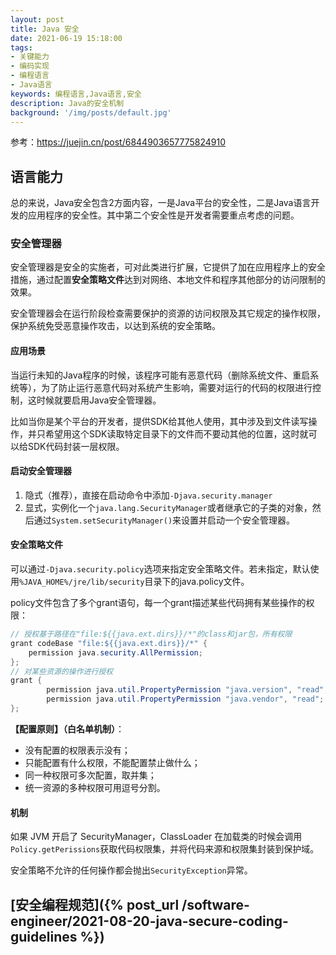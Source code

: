 ```yaml
---
layout: post
title: Java 安全
date: 2021-06-19 15:18:00
tags:
- 关键能力
- 编码实现
- 编程语言
- Java语言
keywords: 编程语言,Java语言,安全
description: Java的安全机制
background: '/img/posts/default.jpg'
---
```


参考：https://juejin.cn/post/6844903657775824910

## 语言能力

总的来说，Java安全包含2方面内容，一是Java平台的安全性，二是Java语言开发的应用程序的安全性。其中第二个安全性是开发者需要重点考虑的问题。

### 安全管理器

安全管理器是安全的实施者，可对此类进行扩展，它提供了加在应用程序上的安全措施，通过配置**安全策略文件**达到对网络、本地文件和程序其他部分的访问限制的效果。

安全管理器会在运行阶段检查需要保护的资源的访问权限及其它规定的操作权限，保护系统免受恶意操作攻击，以达到系统的安全策略。

#### 应用场景

当运行未知的Java程序的时候，该程序可能有恶意代码（删除系统文件、重启系统等），为了防止运行恶意代码对系统产生影响，需要对运行的代码的权限进行控制，这时候就要启用Java安全管理器。

比如当你是某个平台的开发者，提供SDK给其他人使用，其中涉及到文件读写操作，并只希望用这个SDK读取特定目录下的文件而不要动其他的位置，这时就可以给SDK代码封装一层权限。

#### 启动安全管理器

1. 隐式（推荐），直接在启动命令中添加`-Djava.security.manager`
2. 显式，实例化一个`java.lang.SecurityManager`或者继承它的子类的对象，然后通过`System.setSecurityManager()`来设置并启动一个安全管理器。

#### 安全策略文件

可以通过`-Djava.security.policy`选项来指定安全策略文件。若未指定，默认使用`%JAVA_HOME%/jre/lib/security`目录下的java.policy文件。

policy文件包含了多个grant语句，每一个grant描述某些代码拥有某些操作的权限：

```java
// 授权基于路径在"file:${{java.ext.dirs}}/*"的class和jar包，所有权限
grant codeBase "file:${{java.ext.dirs}}/*" {
    permission java.security.AllPermission;
};
// 对某些资源的操作进行授权
grant {
        permission java.util.PropertyPermission "java.version", "read";
        permission java.util.PropertyPermission "java.vendor", "read";
};
```

**【配置原则】（白名单机制）**：

- 没有配置的权限表示没有；
- 只能配置有什么权限，不能配置禁止做什么；
- 同一种权限可多次配置，取并集；
- 统一资源的多种权限可用逗号分割。

#### 机制

如果 JVM 开启了 SecurityManager，ClassLoader 在加载类的时候会调用`Policy.getPerissions`获取代码权限集，并将代码来源和权限集封装到保护域。

安全策略不允许的任何操作都会抛出`SecurityException`异常。

## [安全编程规范]({% post_url /software-engineer/2021-08-20-java-secure-coding-guidelines %})
